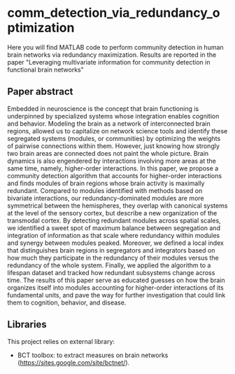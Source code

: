 # comm_detection_via_redundancy_optimization

Here you will find MATLAB code to perform community detection in human brain networks via redundancy maximization. Results are reported in the paper "Leveraging multivariate information for community detection in functional brain networks"

## Paper abstract

Embedded in neuroscience is the concept that brain functioning is underpinned by specialized systems whose integration enables cognition and behavior. Modeling the brain as a network of interconnected brain regions, allowed us to capitalize on network science tools and identify these segregated systems (modules, or communities) by optimizing the weights of pairwise connections within them. However, just knowing how strongly two brain areas are connected does not paint the whole picture. Brain dynamics is also engendered by interactions involving more areas at the same time, namely, higher-order interactions. In this paper, we propose a community detection algorithm that accounts for higher-order interactions and finds modules of brain regions whose brain activity is maximally redundant. Compared to modules identified with methods based on bivariate interactions, our redundancy-dominated modules are more symmetrical between the hemispheres, they overlap with canonical systems at the level of the sensory cortex, but describe a new organization of the transmodal cortex. By detecting redundant modules across spatial scales, we identified a sweet spot of maximum balance between segregation and integration of information as that scale where redundancy within modules and synergy between modules peaked. Moreover, we defined a local index that distinguishes brain regions in segregators and integrators based on how much they participate in the redundancy of their modules versus the redundancy of the whole system. Finally, we applied the algorithm to a lifespan dataset and tracked how redundant subsystems change across time. The results of this paper serve as educated guesses on how the brain organizes itself into modules accounting for higher-order interactions of its fundamental units, and pave the way for further investigation that could link them to cognition, behavior, and disease.

## Libraries

This project relies on external library:
- BCT toolbox: to extract measures on brain networks (https://sites.google.com/site/bctnet/).
